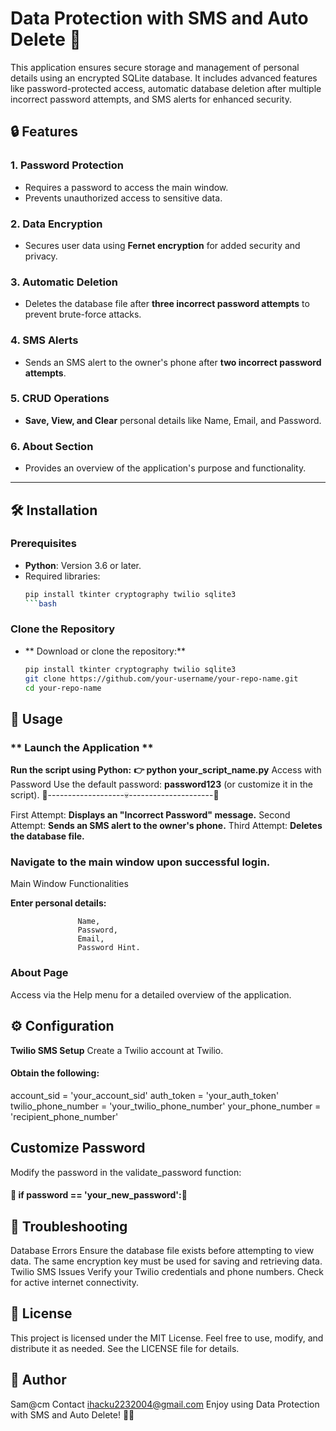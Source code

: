 
# Data Protection with SMS and Auto Delete 🚀

This application ensures secure storage and management of personal details using an encrypted SQLite database. It includes advanced features like password-protected access, automatic database deletion after multiple incorrect password attempts, and SMS alerts for enhanced security. 

## 🔒 Features

### 1. **Password Protection**
- Requires a password to access the main window.
- Prevents unauthorized access to sensitive data.

### 2. **Data Encryption**
- Secures user data using **Fernet encryption** for added security and privacy.

### 3. **Automatic Deletion**
- Deletes the database file after **three incorrect password attempts** to prevent brute-force attacks.

### 4. **SMS Alerts**
- Sends an SMS alert to the owner's phone after **two incorrect password attempts**.

### 5. **CRUD Operations**
- **Save, View, and Clear** personal details like Name, Email, and Password.

### 6. **About Section**
- Provides an overview of the application's purpose and functionality.

---

## 🛠️ Installation

### Prerequisites
- **Python**: Version 3.6 or later.
- Required libraries:
  ```bash
  pip install tkinter cryptography twilio sqlite3
  ```bash
### Clone the Repository
- ** Download or clone the repository:**
  ```bash
  pip install tkinter cryptography twilio sqlite3
  git clone https://github.com/your-username/your-repo-name.git
  cd your-repo-name 
  
## 🚀 Usage
### ** Launch the Application **
**Run the script using Python:**
                 **👉 python your_script_name.py**
Access with Password
Use the default password: **password123** (or customize it in the script).
🔐-------------------💀---------------------🔐

First Attempt:  **Displays an "Incorrect Password" message.**
Second Attempt: **Sends an SMS alert to the owner's phone.**
Third Attempt: **Deletes the database file.**

### Navigate to the main window upon successful login.
Main Window Functionalities

 **Enter personal details:**
                   
                   Name, 
                   Password, 
                   Email, 
                   Password Hint.


### About Page
Access via the Help menu for a detailed overview of the application.

## ⚙️ Configuration

**Twilio SMS Setup**
Create a Twilio account at Twilio.
#### Obtain the following:

account_sid = 'your_account_sid'
auth_token = 'your_auth_token'
twilio_phone_number = 'your_twilio_phone_number'
your_phone_number = 'recipient_phone_number'

## Customize Password
Modify the password in the validate_password function:

####  🔑 if password == 'your_new_password':🔑  

## 🔧 Troubleshooting
Database Errors
Ensure the database file exists before attempting to view data.
The same encryption key must be used for saving and retrieving data.
Twilio SMS Issues
Verify your Twilio credentials and phone numbers.
Check for active internet connectivity.
## 📝 License
This project is licensed under the MIT License. Feel free to use, modify, and distribute it as needed. See the LICENSE file for details.

## 👤 Author
Sam@cm
Contact  ihacku2232004@gmail.com
Enjoy using Data Protection with SMS and Auto Delete! 🔐💬

